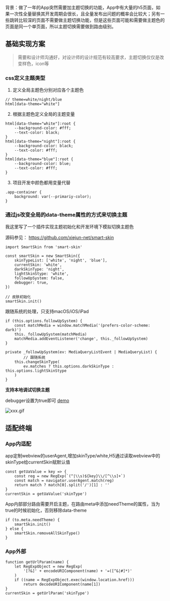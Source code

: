 
背景：做了一年的App突然需要加主题切换的功能，App中有大量的h5页面，如果一次性全量替换其开发周期会很长，且全量发布出问题的概率会比较大；另有一些跳转比较深的页面不需要做主题切换功能，但是这些页面可能和需要做主题色的页面是同一个单页面，所以主题切换需要做到路由级别。

## 基础实现方案

> 需要和设计师沟通好，对设计师的设计规范有较高要求，主题切换仅仅是改变样色，icon等

### css定义主题类型

1.  定义全局主题色分别对应各个主题色

```
// theme=white/night/blue
html[data-theme="white"]
```

2.  根据主题色定义全局的主题变量

```
html[data-theme="white"]:root {
    --background-color: #fff;
    --text-color: black;
}
html[data-theme="night"]:root {
    --background-color: black;
    --text-color: #fff;
}
html[data-theme="blue"]:root {
    --background-color: blue;
    --text-color: #fff;
}
```

3.  项目开发中颜色都用变量代替

```
.app-container {
    background: var(--primariy-color);
}
```

### 通过js改变全局的data-theme属性的方式来切换主题

我这里写了一个插件实现主题初始化和开发环境下模拟切换主题色

源码参见： <https://github.com/xiejun-net/smart-skin>

```
import SmartSkin from 'smart-skin'

const smartSkin = new SmartSkin({
    skinTypeList: ['white', 'night', 'blue'],
    currentSkin: 'white',
    darkSkinType: 'night',
    lightSkinStype: 'white',
    followUpSystem: false,
    debugger: true, 
})

// 皮肤初始化
smartSkin.init()
```

跟随系统的处理，只支持macOS/iOS/iPad

```
if (this.options.followUpSystem) {
    const matchMedia = window.matchMedia('(prefers-color-scheme: dark)')
    this._followUpSystem(matchMedia)
    matchMedia.addEventListener('change', this._followUpSystem)
}

private _followUpSystem(ev: MediaQueryListEvent | MediaQueryList) {
        // 跟随系统
    this.changeSkinType(
        ev.matches ? this.options.darkSkinType : this.options.lightSkinStype
    )
}
```

**支持本地调试切换主题**

debugger设置为true即可
[demo](https://xiejun-net.github.io/smart-skin/index.html)

![xxx.gif](https://p1-juejin.byteimg.com/tos-cn-i-k3u1fbpfcp/4429a2347c5640cdbdd97152c2478f98~tplv-k3u1fbpfcp-watermark.image?)

## 适配终端

### App内适配
app定制webview的userAgent,增加skinType/white,H5通过读取webview中的skinType给currentSkin赋默认值

```
const getUaValue = key => {
    const reg = new RegExp(`(^|\\s)${key}\\/[^\\s]+`)
    const match = navigator.userAgent.match(reg)
    return match ? match[0].split('/')[1] : ''
}
currentSkin = getUaValue('skinType')

```
App内部部分路由需要开启主题，在路由meta中添加needTheme的属性，当为true的时候初始化，否则移除data-theme
```
if (to.meta.needTheme) {
    smartSkin.init()
} else {
    smartSkin.removeAllSkinType()
}
```

### App外部

```
function getUrlParam(name) {
    let RegExpObject = new RegExp(
        '[?&]' + encodeURIComponent(name) + '=([^&|#]*)'
    )
    if ((name = RegExpObject.exec(window.location.href)))
        return decodeURIComponent(name[1])
}
currentSkin = getUrlParam('skinType')
```

